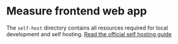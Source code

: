 # Measure frontend web app

The `self-host` directory contains all resources required for local development and self hosting. [Read the official self hosting guide](../docs/hosting/README.md)